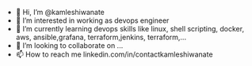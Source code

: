 - 👋 Hi, I’m @kamleshiwanate
- 👀 I’m interested in working as devops engineer 
- 🌱 I’m currently learning devops skills like linux, shell scripting, docker, aws, ansible,grafana, terraform,jenkins, terraform,...
- 💞️ I’m looking to collaborate on ...
- 📫 How to reach me linkedin.com/in/contactkamleshiwanate

<!---
kamleshiwanate/kamleshiwanate is a ✨ special ✨ repository because its `README.md` (this file) appears on your GitHub profile.
You can click the Preview link to take a look at your changes.
--->

